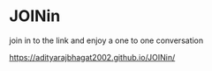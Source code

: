 # JOINin

join in to the link and enjoy a one to one 
conversation

https://adityarajbhagat2002.github.io/JOINin/
